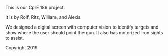 This is our CprE 186 project.

It is by Rolf, Ritz, William, and Alexis.

We designed a digital screen with computer vision to identify targets and show where the user should point the gun.  It also has motorized iron sights to assist.

Copyright 2019.
